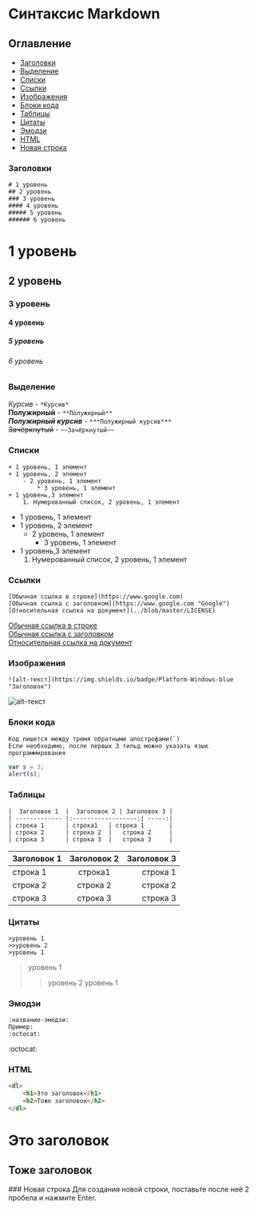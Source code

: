 # Синтаксис Markdown
## Оглавление
+ [Заголовки](https://github.com/AndreyKozhev/Markdown-format#заголовки "Заголовки")
+ [Выделение](https://github.com/AndreyKozhev/Markdown-format#выделение "Выделение")
+ [Списки](https://github.com/AndreyKozhev/Markdown-format#списки "Списки")
+ [Ссылки](https://github.com/AndreyKozhev/Markdown-format#ссылки "Ссылки")
+ [Изображения](https://github.com/AndreyKozhev/Markdown-format#изображения "Изображения")
+ [Блоки кода](https://github.com/AndreyKozhev/Markdown-format#блоки-кода "Блоки кода")
+ [Таблицы](https://github.com/AndreyKozhev/Markdown-format#таблицы "Таблицы")
+ [Цитаты](https://github.com/AndreyKozhev/Markdown-format#цитаты "Цитаты")
+ [Эмодзи](https://github.com/AndreyKozhev/Markdown-format#эмодзи "Эмодзи")
+ [HTML](https://github.com/AndreyKozhev/Markdown-format#html "HTML")
+ [Новая строка](https://github.com/AndreyKozhev/Markdown-format#новая-строка "Новая строка")
### Заголовки
```
# 1 уровень
## 2 уровень
### 3 уровень
#### 4 уровень
##### 5 уровень
###### 6 уровень
```
# 1 уровень
## 2 уровень
### 3 уровень
#### 4 уровень
##### 5 уровень
###### 6 уровень
### Выделение
*Курсив* - ```*Курсив*```  
**Полужирный** - ```**Полужирный**```  
***Полужирный курсив*** - ```***Полужирный курсив***```  
~~Зачёркнутый~~ - ```~~Зачёркнутый~~```
### Списки
```
+ 1 уровень, 1 элемент
+ 1 уровень, 2 элемент
    - 2 уровень, 1 элемент
        * 3 уровень, 1 элемент
+ 1 уровень,3 элемент
    1. Нумерованный список, 2 уровень, 1 элемент
```
+ 1 уровень, 1 элемент
+ 1 уровень, 2 элемент
    - 2 уровень, 1 элемент
        * 3 уровень, 1 элемент
+ 1 уровень,3 элемент
    1. Нумерованный список, 2 уровень, 1 элемент
### Ссылки
```
[Обычная ссылка в строке](https://www.google.com)
[Обычная ссылка с заголовком](https://www.google.com "Google")
[Относительная ссылка на документ](../blob/master/LICENSE)
```
[Обычная ссылка в строке](https://www.google.com)  
[Обычная ссылка с заголовком](https://www.google.com "Google")  
[Относительная ссылка на документ](../blob/master/LICENSE)  
### Изображения
```
![alt-текст](https://img.shields.io/badge/Platform-Windows-blue "Заголовок")
```
![alt-текст](https://img.shields.io/badge/Platform-Windows-blue "Заголовок")
### Блоки кода
```
Код пишется между тремя обратными апострофами(`)
Если необходимо, после первых 3 тильд можно указать язык программирования
```
```js
var s = 3;
alert(s);
```
### Таблицы
```
|  Заголовок 1  |  Заголовок 2 | Заголовок 3 |
| ------------- |:------------------:| -----:|
| строка 1      | строка1   | строка 1       |
| строка 2      | строка 2  |   строка 2     |
| строка 3      | строка 3  |   строка 3     |
```
|  Заголовок 1  |  Заголовок 2 | Заголовок 3 |
| ------------- |:------------------:| -----:|
| строка 1      | строка1   | строка 1       |
| строка 2      | строка 2  |   строка 2     |
| строка 3      | строка 3  |   строка 3     |
### Цитаты
```
>уровень 1
>>уровень 2
>уровень 1
```
>уровень 1
>>уровень 2
>уровень 1
### Эмодзи
```
:название-эмодзи:
Пример:
:octocat:
```
:octocat:
### HTML
```html
<dl>
    <h1>Это заголовок</h1>
    <h2>Тоже заголовок</h2>
</dl>
```
<dl>
    <h1>Это заголовок</h1>
    <h2>Тоже заголовок</h2>
</dl>
### Новая строка
Для создания новой строки, поставьте после неё 2 пробела и нажмите Enter.

